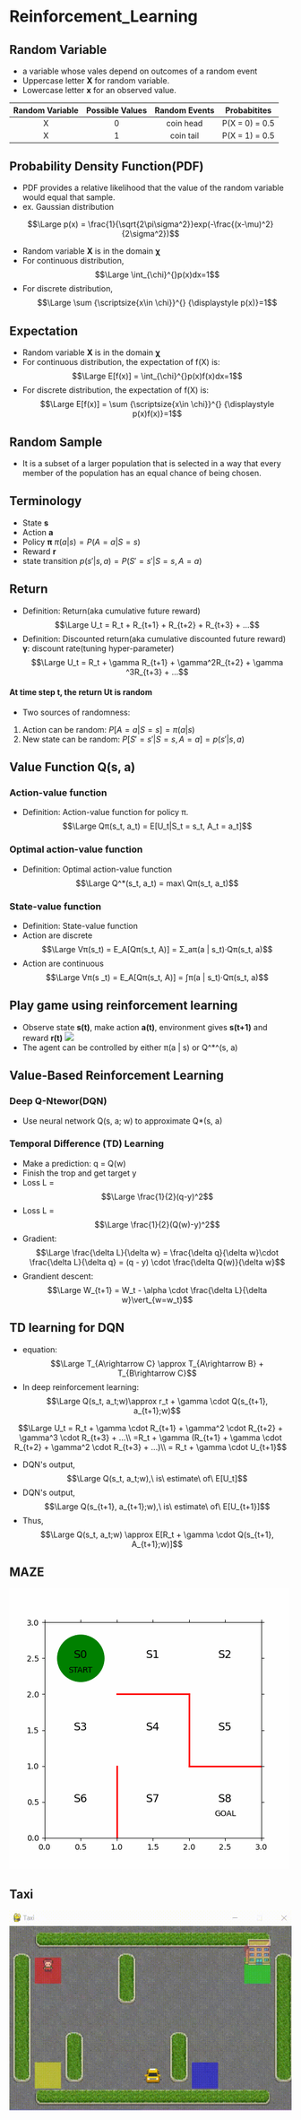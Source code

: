 # Reinforcement_Learning

## Random Variable
- a variable whose vales depend on outcomes of a random event
- Uppercase letter **X** for random variable.
- Lowercase letter **x** for an observed value.

|Random Variable|Possible Values|Random Events|Probabitites|
|:-:|:-:|:-:|:-:|
|X|0|coin head|P(X = 0) = 0.5|
|X|1|coin tail|P(X = 1) = 0.5|

## Probability Density Function(PDF)
- PDF provides a relative likelihood that  the value of the random variable would equal that sample.
- ex. Gaussian distribution

$$\Large  p(x) = \frac{1}{\sqrt{2\pi\sigma^2}}exp(-\frac{(x-\mu)^2}{2\sigma^2})$$

- Random variable **X** is in the domain **χ**
- For continuous distribution,
$$\Large \int_{\chi}^{}p(x)dx=1$$
- For discrete distribution,
$$\Large \sum {\scriptsize{x\in \chi}}^{} {\displaystyle p(x)}=1$$

## Expectation
- Random variable **X** is in the domain **χ**
- For continuous distribution, the expectation of f(X) is:
$$\Large E[f(x)] = \int_{\chi}^{}p(x)f(x)dx=1$$
- For discrete distribution, the expectation of f(X) is:
$$\Large E[f(x)] = \sum {\scriptsize{x\in \chi}}^{} {\displaystyle p(x)f(x)}=1$$


## Random Sample
- It is a subset of a larger population that is selected in a way that every member of the population has an equal chance of being chosen. 

## Terminology
- State **s**
- Action **a**
- Policy **π**
$π(a | s) = P(A = a | S = s)$
- Reward **r**
- state transition
$p(s' | s , a) = P(S' = s' | S = s , A = a)$


## Return
- Definition: Return(aka cumulative future reward)
$$\Large U_t = R_t + R_{t+1} + R_{t+2} + R_{t+3} + ...$$
- Definition: Discounted return(aka cumulative discounted future reward)
**γ**: discount rate(tuning hyper-parameter)
$$\Large U_t = R_t + \gamma R_{t+1} + \gamma^2R_{t+2} + \gamma ^3R_{t+3} + ...$$

#### At time step t, the return Ut is random
- Two sources of randomness:
1. Action can be random: $P[A = a | S = s] = π(a | s)$
2. New state can be random: $P[S' = s' | S = s, A = a] = p(s' | s, a)$

## Value Function Q(s, a)
### Action-value function
- Definition: Action-value function for policy π.
$$\Large Qπ(s_t, a_t) = E[U_t|S_t = s_t, A_t = a_t]$$

### Optimal action-value function
- Definition: Optimal action-value function
$$\Large Q^*(s_t, a_t) = max\ Qπ(s_t, a_t)$$

### State-value function
- Definition: State-value function
- Action are discrete
$$\Large Vπ(s_t) = E_A[Qπ(s_t, A)] = Σ_aπ(a | s_t)‧Qπ(s_t, a)$$
- Action are continuous
$$\Large Vπ(s
_t) = E_A[Qπ(s_t, A)] = ∫π(a | s_t)‧Qπ(s_t, a)$$

## Play game using reinforcement learning
- Observe state **s(t)**, make action **a(t)**, environment gives **s(t+1)** and reward **r(t)**
![](https://i.imgur.com/7SAPAfU.png)
- The agent can be controlled by either π(a | s) or Q^*^(s, a)

## Value-Based Reinforcement Learning
### Deep Q-Ntewor(DQN)
- Use neural network Q(s, a; w) to approximate Q*(s, a)
### Temporal Difference (TD) Learning
- Make a prediction: q = Q(w)
- Finish the trop and get target y
- Loss L = $$\Large \frac{1}{2}(q-y)^2$$
- Loss L = $$\Large \frac{1}{2}(Q(w)-y)^2$$
- Gradient: $$\Large \frac{\delta L}{\delta w} = \frac{\delta q}{\delta w}\cdot \frac{\delta L}{\delta q} = (q - y) \cdot \frac{\delta Q(w)}{\delta w}$$
- Grandient descent: $$\Large W_{t+1} = W_t - \alpha \cdot \frac{\delta L}{\delta w}\vert_{w=w_t}$$
## TD learning for DQN
- equation: $$\Large T_{A\rightarrow C} \approx T_{A\rightarrow B} + T_{B\rightarrow C}$$
- In deep reinforcement learning: $$\Large Q(s_t, a_t;w)\approx r_t + \gamma \cdot Q(s_{t+1}, a_{t+1};w)$$

$$\Large U_t = R_t + \gamma \cdot R_{t+1} + \gamma^2 \cdot R_{t+2} + \gamma^3 \cdot R_{t+3} + ...\\
=R_t + \gamma (R_{t+1} + \gamma \cdot R_{t+2} + \gamma^2 \cdot R_{t+3} + ...)\\
= R_t + \gamma \cdot U_{t+1}$$
- DQN's output, $$\Large Q(s_t, a_t;w),\ is\ estimate\  of\ E[U_t]$$
- DQN's output, $$\Large Q(s_{t+1}, a_{t+1};w),\ is\ estimate\  of\ E[U_{t+1}]$$
- Thus, $$\Large Q(s_t, a_t;w) \approx
 E[R_t + \gamma \cdot Q(s_{t+1}, A_{t+1};w)]$$
 


## MAZE
![maze_1.gif](https://github.com/kerong2002/Reinforcement_Learning/blob/main/Book_L2/maze_1.gif)

## Taxi
![taxi.gif](https://github.com/kerong2002/Reinforcement_Learning/blob/main/GYM/taxi_class.gif)

